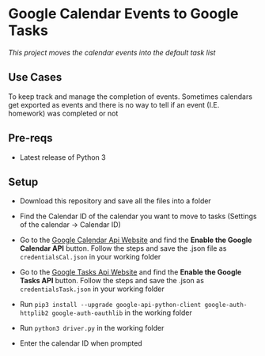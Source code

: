 # Google Calendar Events to Google Tasks
*This project moves the calendar events into the default task list*

## Use Cases

To keep track and manage the completion of events. Sometimes calendars get exported as events and there is no way to tell if an event (I.E. homework) was completed or not 

## Pre-reqs
* Latest release of Python 3

## Setup

* Download this repository and save all the files into a folder

* Find the Calendar ID of the calendar you want to move to tasks (Settings of the calendar -> Calendar ID)

* Go to the [Google Calendar Api Website](https://developers.google.com/calendar/quickstart/python) and find the **Enable the Google Calendar API** button. Follow the steps and save the .json file as `credentialsCal.json` in your working folder

* Go to the [Google Tasks Api Website](https://developers.google.com/tasks/quickstart/python) and find the **Enable the Google Tasks API** button. Follow the steps and save the .json as `credentialsTask.json` in your working folder

* Run `pip3 install --upgrade google-api-python-client google-auth-httplib2 google-auth-oauthlib` in the working folder

* Run `python3 driver.py` in the working folder

* Enter the calendar ID when prompted

